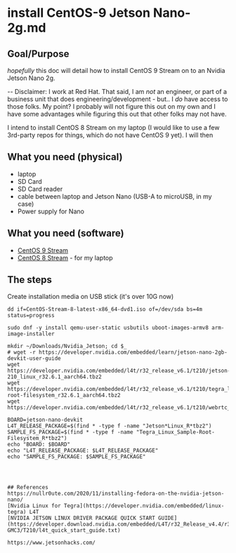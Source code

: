 # install CentOS-9 Jetson Nano-2g.md

## Goal/Purpose
*hopefully* this doc will detail how to install CentOS 9 Stream on to an Nvidia Jetson Nano 2g.

-- Disclaimer:  I work at Red Hat.  That said, I am *not* an engineer, or part of a business unit that does engineering/development - but.. I *do* have access to those folks.  My point?  I probably will not figure this out on my own and I have some advantages while figuring this out that other folks may not have.

I intend to install CentOS 8 Stream on my laptop (I would like to use a few 3rd-party repos for things, which do not have CentOS 9 yet).  I will then 

## What you need (physical)
* laptop  
* SD Card
* SD Card reader
* cable between laptop and Jetson Nano (USB-A to microUSB, in my case)
* Power supply for Nano 

## What you need (software)
* [CentOS 9 Stream](https://centos.org/)
* [CentOS 8 Stream](https://centos.org/) - for my laptop

## The steps
Create installation media on USB stick (it's over 10G now)
```
dd if=CentOS-Stream-8-latest-x86_64-dvd1.iso of=/dev/sda bs=4m status=progress
```

```
sudo dnf -y install qemu-user-static usbutils uboot-images-armv8 arm-image-installer
```
```
mkdir ~/Downloads/Nvidia_Jetson; cd $_
# wget -r https://developer.nvidia.com/embedded/learn/jetson-nano-2gb-devkit-user-guide
wget https://developer.nvidia.com/embedded/l4t/r32_release_v6.1/t210/jetson-210_linux_r32.6.1_aarch64.tbz2
wget https://developer.nvidia.com/embedded/l4t/r32_release_v6.1/t210/tegra_linux_sample-root-filesystem_r32.6.1_aarch64.tbz2
wget https://developer.nvidia.com/embedded/l4t/r32_release_v6.1/t210/webrtc_r32.6.1_aarch64.tbz2

BOARD=jetson-nano-devkit
L4T_RELEASE_PACKAGE=$(find * -type f -name "Jetson*Linux_R*tbz2")
SAMPLE_FS_PACKAGE=$(find * -type f -name "Tegra_Linux_Sample-Root-Filesystem_R*tbz2")
echo "BOARD: $BOARD"
echo "L4T_RELEASE_PACKAGE: $L4T_RELEASE_PACKAGE"
echo "SAMPLE_FS_PACKAGE: $SAMPLE_FS_PACKAGE"



 
## References
https://nullr0ute.com/2020/11/installing-fedora-on-the-nvidia-jetson-nano/  
[Nvidia Linux for Tegra](https://developer.nvidia.com/embedded/linux-tegra) L4T  
[NVIDIA JETSON LINUX DRIVER PACKAGE QUICK START GUIDE](https://developer.download.nvidia.com/embedded/L4T/r32_Release_v4.4/r32_Release_v4.4-GMC3/T210/l4t_quick_start_guide.txt)

https://www.jetsonhacks.com/

